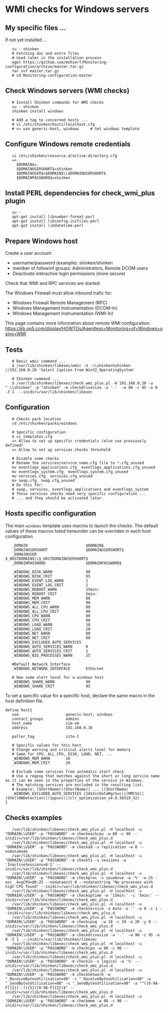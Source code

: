# WMI checks for Windows servers

## My specific files ...
If not yet installed ...

```
   su - shinken
   # Fetching doc and extra files
   # Used later in the installation process
   wget https://github.com/mohierf/Monitoring-configuration/archive/master.tar.gz
   tar xvf master.tar.gz
   # cd Monitoring-configuration-master
```

## Check Windows servers (WMI checks)
```
   # Install Shinken commands for WMI checks
   su - shinken
   shinken install windows

   # Add a tag to concerned hosts ...
   # vi /etc/shinken/hosts/localhost.cfg
   # => use generic-host, windows     # Set windows template
```

## Configure Windows remote credentials
```
   vi /etc/shinken/resource.d/active-directory.cfg
   =>
     $DOMAIN$=.
     $DOMAINUSERSHORT$=shinken
     $DOMAINUSER$=$DOMAIN$\\$DOMAINUSERSHORT$
     $DOMAINPASSWORD$=shinken
```

## Install PERL dependencies for check_wmi_plus plugin
```
   su -
   apt-get install libnumber-format-perl
   apt-get install libconfig-inifiles-perl
   apt-get install libdatetime-perl
```

## Prepare Windows host

Create a user account:

- username/password (example): shinken/shinken
- member of followinf groups: Administrators, Remote DCOM users
- Deactivate interactive login permissions (more secure)

Check that WMI and RPC services are started

The Windows Firewall must allow inbound trafic for:
   - Windows Firewall Remote Management (RPC)
   - Windows Management Instrumentation (DCOM-In)
   - Windows Management Instrumentation (WMI-In)

This page contains more information about remote WMI configuration: https://kb.op5.com/display/HOWTOs/Agentless+Monitoring+of+Windows+using+WMI


## Tests
```
   # Basic wmic command ...
   $ /var/lib/shinken/libexec/wmic -U .\\shinken%shinken //192.168.0.20 'Select Caption From Win32_OperatingSystem'

   # Shinken command ...
   $ /var/lib/shinken/libexec/check_wmi_plus.pl -H 192.168.0.20 -u ".\\shinken" -p "shinken" -m checkdrivesize -a '.'  -w 90 -c 95 -o 0 -3 1  --inidir=/var/lib/shinken/libexec
```

## Configuration

```
   # Checks pack location
   cd /etc/shinken/packs/windows

   # Specific configuration
   $ vi templates.cfg
   => Allow to set up specific credentials (else use previously defined)
   => Allow to set up services checks threshold

   # Disable some checks
   # Rename the services/service_name.cfg file to *.cfg_unused
   mv eventlogs_applications.cfg_ eventlogs_applications.cfg_unused
   mv eventlogs_system.cfg_ eventlogs_system.cfg_unused
   mv services.cfg_ services.cfg_unused
   mv swap.cfg_ swap.cfg_unused
   # Do this for:
   # swap, services, eventlogs_applications and eventlogs_system
   # Those services checks need very specific configuration ...
   # ... and they should be activated later.
```

## Hosts specific configuration

The main `windows` template uses macros to launch the checks. The default values of these macros listed hereunder can be overriden in each host configuration.

```
   _DOMAIN                          $DOMAIN$
   _DOMAINUSERSHORT                 $DOMAINUSERSHORT$
   _DOMAINUSER                      $_HOSTDOMAIN$\\$_HOSTDOMAINUSERSHORT$
   _DOMAINPASSWORD                  $DOMAINPASSWORD$

   _WINDOWS_DISK_WARN               90
   _WINDOWS_DISK_CRIT               95
   _WINDOWS_EVENT_LOG_WARN          1
   _WINDOWS_EVENT_LOG_CRIT          2
   _WINDOWS_REBOOT_WARN             15min:
   _WINDOWS_REBOOT_CRIT             5min:
   _WINDOWS_MEM_WARN                80
   _WINDOWS_MEM_CRIT                90
   _WINDOWS_ALL_CPU_WARN            80
   _WINDOWS_ALL_CPU_CRIT            90
   _WINDOWS_CPU_WARN                80
   _WINDOWS_CPU_CRIT                90
   _WINDOWS_LOAD_WARN               10
   _WINDOWS_LOAD_CRIT               20
   _WINDOWS_NET_WARN                80
   _WINDOWS_NET_CRIT                90
   _WINDOWS_EXCLUDED_AUTO_SERVICES
   _WINDOWS_AUTO_SERVICES_WARN      0
   _WINDOWS_AUTO_SERVICES_CRIT      1
   _WINDOWS_BIG_PROCESSES_WARN      25

   #Default Network Interface
   _WINDOWS_NETWORK_INTERFACE       Ethernet

   # Now some alert level for a windows host
   _WINDOWS_SHARE_WARN              90
   _WINDOWS_SHARE_CRIT              95

```

To set a specific value for a specific host, declare the same macro in the host definition file.
```
define host{
   use                     generic-host, windows
   contact_groups          admins
   host_name               sim-vm
   address                 192.168.0.16

   poller_tag              site-1

   # Specific values for this host
   # Change warning and critical alerts level for memory
   # Same for CPU, ALL_CPU, DISK, LOAD, NET, ...
   _WINDOWS_MEM_WARN       10
   _WINDOWS_MEM_CRIT       20

   # Exclude some services from automatic start check
   # Use a regexp that matches against the short or long service name as it can be seen in the properties of the service in Windows.
   # The matching services are excluded in the resulting list.
   # Example: (ShortName)|(ShortName)| ... |(ShortName)
   _WINDOWS_EXCLUDED_AUTO_SERVICES (IAStorDataMgrSvc)|(MMCSS)|(ShellHWDetection)|(sppsvc)|(clr_optimization_v4.0.30319_32)
}
```

## Checks examples

```
   /var/lib/shinken/libexec/check_wmi_plus.pl -H localhost -u "DOMAIN\\USER" -p "PASSWORD" -m checkeachcpu -w 80 -c 90 --inidir=/var/lib/shinken/libexec/check_wmi_plus.d
   /var/lib/shinken/libexec/check_wmi_plus.pl -H localhost -u "DOMAIN\\USER" -p "PASSWORD" -m checkad -s replication -w 0 --nodatamode
   /var/lib/shinken/libexec/check_wmi_plus.pl -H localhost -u "DOMAIN\\USER" -p "PASSWORD" -m checkts -s sessions -w 'InactiveSessions=0:1' --inidir=/var/lib/shinken/libexec/check_wmi_plus.d
   /var/lib/shinken/libexec/check_wmi_plus.pl -H localhost -u "DOMAIN\\USER" -p "PASSWORD" -m checkproc -s cpuabove -a '%' -w 25 -exc _AvgCPU=@0:25 --nodataexit 0 --nodatastring "No processes with high CPU found" --inidir=/var/lib/shinken/libexec/check_wmi_plus.d
   /var/lib/shinken/libexec/check_wmi_plus.pl -H localhost -u "DOMAIN\\USER" -p "PASSWORD" -m checkuptime -w '15min:' -c '5min:' --inidir=/var/lib/shinken/libexec/check_wmi_plus.d
   /var/lib/shinken/libexec/check_wmi_plus.pl -H localhost -u "DOMAIN\\USER" -p "PASSWORD" -m checkservice -a Auto -o '' -w 0 -c 1 --inidir=/var/lib/shinken/libexec/check_wmi_plus.d
   /var/lib/shinken/libexec/check_wmi_plus.pl -H localhost -u "DOMAIN\\USER" -p "PASSWORD" -m checkcpuq  -w 10 -c 20 -a 20 -y 0 --inidir=/var/lib/shinken/libexec/check_wmi_plus.d
   /var/lib/shinken/libexec/check_wmi_plus.pl -H localhost -u "DOMAIN\\USER" -p "PASSWORD" -m checkdrivesize -a '.'  -w 90 -c 95 -o 0 -3 1  --inidir=/var/lib/shinken/libexec
   /var/lib/shinken/libexec/check_wmi_plus.pl -H localhost -u "DOMAIN\\USER" -p "PASSWORD" -m checkcpu -w 80 -c 90 --inidir=/var/lib/shinken/libexec/check_wmi_plus.d
   /var/lib/shinken/libexec/check_wmi_plus.pl -H localhost -u "DOMAIN\\USER" -p "PASSWORD" -m checkio -s logical -a '%' --inidir=/var/lib/shinken/libexec/check_wmi_plus.d
   /var/lib/shinken/libexec/check_wmi_plus.pl -H localhost -u "DOMAIN\\USER" -p "PASSWORD" -m checknetwork -w "_ReceiveBytesUtilisation=80" -c "_ReceiveBytesUtilisation=90" -w "_SendBytesUtilisation=80" -c "_SendBytesUtilisation=90" -a "^([0-9A-F]{2}[:-]){5}([0-9A-F]{2})$" --inidir=/var/lib/shinken/libexec/check_wmi_plus.d
   /var/lib/shinken/libexec/check_wmi_plus.pl -H localhost -u "DOMAIN\\USER" -p "PASSWORD" -m checkmem -w 80 -c 90 --inidir=/var/lib/shinken/libexec/check_wmi_plus.d
```
